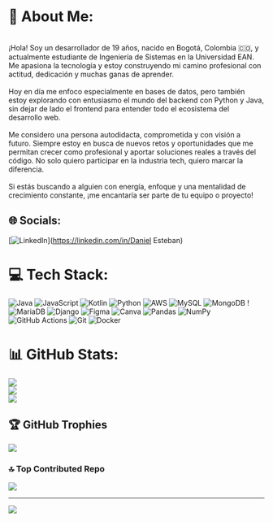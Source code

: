 # 💫 About Me:
 <br>¡Hola! Soy un desarrollador de 19 años, nacido en Bogotá, Colombia 🇨🇴, y actualmente estudiante de Ingeniería de Sistemas en la Universidad EAN. Me apasiona la tecnología y estoy construyendo mi camino profesional con actitud, dedicación y muchas ganas de aprender.<br><br>Hoy en día me enfoco especialmente en bases de datos, pero también estoy explorando con entusiasmo el mundo del backend con Python y Java, sin dejar de lado el frontend para entender todo el ecosistema del desarrollo web.<br><br>Me considero una persona autodidacta, comprometida y con visión a futuro. Siempre estoy en busca de nuevos retos y oportunidades que me permitan crecer como profesional y aportar soluciones reales a través del código. No solo quiero participar en la industria tech, quiero marcar la diferencia.<br><br>Si estás buscando a alguien con energía, enfoque y una mentalidad de crecimiento constante, ¡me encantaría ser parte de tu equipo o proyecto!


## 🌐 Socials:
[![LinkedIn](https://img.shields.io/badge/LinkedIn-%230077B5.svg?logo=linkedin&logoColor=white)](https://linkedin.com/in/Daniel Esteban) 

# 💻 Tech Stack:
![Java](https://img.shields.io/badge/java-%23ED8B00.svg?style=for-the-badge&logo=openjdk&logoColor=white) ![JavaScript](https://img.shields.io/badge/javascript-%23323330.svg?style=for-the-badge&logo=javascript&logoColor=%23F7DF1E) ![Kotlin](https://img.shields.io/badge/kotlin-%237F52FF.svg?style=for-the-badge&logo=kotlin&logoColor=white) ![Python](https://img.shields.io/badge/python-3670A0?style=for-the-badge&logo=python&logoColor=ffdd54) ![AWS](https://img.shields.io/badge/AWS-%23FF9900.svg?style=for-the-badge&logo=amazon-aws&logoColor=white) ![MySQL](https://img.shields.io/badge/mysql-4479A1.svg?style=for-the-badge&logo=mysql&logoColor=white) ![MongoDB](https://img.shields.io/badge/MongoDB-%234ea94b.svg?style=for-the-badge&logo=mongodb&logoColor=white) ! ![MariaDB](https://img.shields.io/badge/MariaDB-003545?style=for-the-badge&logo=mariadb&logoColor=white) ![Django](https://img.shields.io/badge/django-%23092E20.svg?style=for-the-badge&logo=django&logoColor=white) ![Figma](https://img.shields.io/badge/figma-%23F24E1E.svg?style=for-the-badge&logo=figma&logoColor=white) ![Canva](https://img.shields.io/badge/Canva-%2300C4CC.svg?style=for-the-badge&logo=Canva&logoColor=white) ![Pandas](https://img.shields.io/badge/pandas-%23150458.svg?style=for-the-badge&logo=pandas&logoColor=white) ![NumPy](https://img.shields.io/badge/numpy-%23013243.svg?style=for-the-badge&logo=numpy&logoColor=white) ![GitHub Actions](https://img.shields.io/badge/github%20actions-%232671E5.svg?style=for-the-badge&logo=githubactions&logoColor=white) ![Git](https://img.shields.io/badge/git-%23F05033.svg?style=for-the-badge&logo=git&logoColor=white) ![Docker](https://img.shields.io/badge/docker-%230db7ed.svg?style=for-the-badge&logo=docker&logoColor=white)
# 📊 GitHub Stats:
![](https://github-readme-stats.vercel.app/api?username=Daga7&theme=dark&hide_border=false&include_all_commits=false&count_private=false)<br/>
![](https://nirzak-streak-stats.vercel.app/?user=Daga7&theme=dark&hide_border=false)<br/>
![](https://github-readme-stats.vercel.app/api/top-langs/?username=Daga7&theme=dark&hide_border=false&include_all_commits=false&count_private=false&layout=compact)

## 🏆 GitHub Trophies
![](https://github-profile-trophy.vercel.app/?username=Daga7&theme=onedark&no-frame=false&no-bg=true&margin-w=4)

### 🔝 Top Contributed Repo
![](https://github-contributor-stats.vercel.app/api?username=Daga7&limit=5&theme=dark&combine_all_yearly_contributions=true)

---
[![](https://visitcount.itsvg.in/api?id=Daga7&icon=0&color=0)](https://visitcount.itsvg.in)

<!-- Proudly created with GPRM ( https://gprm.itsvg.in ) -->
